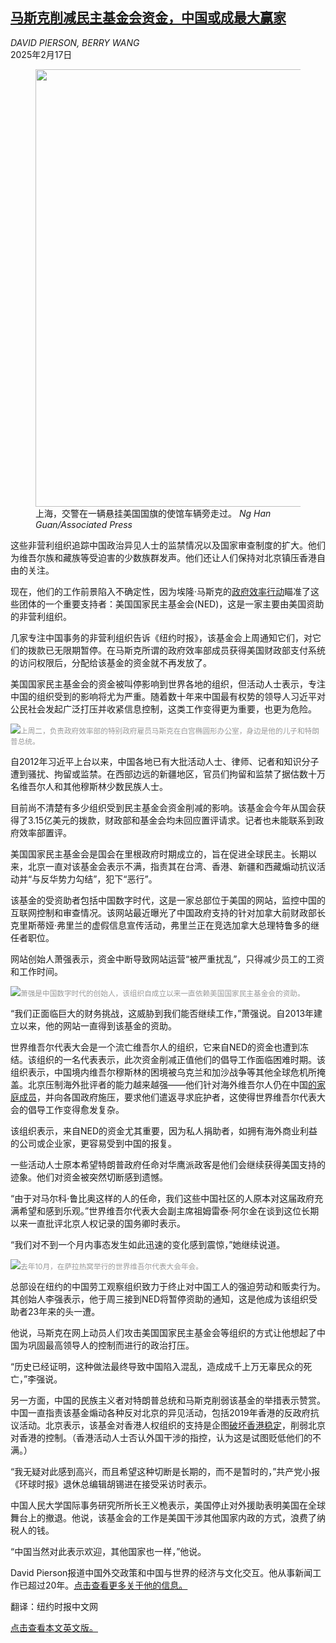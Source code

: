 <!--1739756222000-->
[马斯克削减民主基金会资金，中国或成最大赢家](https://cn.nytimes.com/world/20250217/us-rights-groups-doge-cuts-china/)
------

<address>DAVID PIERSON, BERRY WANG</address><time pudate="2025-02-17 09:08:50" datetime="2025-02-17 09:08:50">2025年2月17日</time><figure><img src="https://images.weserv.nl/?url=static01.nyt.com/images/2025/02/15/multimedia/15china-us-rights-01-wmhp/15china-us-rights-01-wmhp-master1050.jpg" width="1050" height="700"><figcaption>上海，交警在一辆悬挂美国国旗的使馆车辆旁走过。 <cite>Ng Han Guan/Associated Press</cite></figcaption></figure><section><p>这些非营利组织追踪中国政治异见人士的监禁情况以及国家审查制度的扩大。他们为维吾尔族和藏族等受迫害的少数族群发声。他们还让人们保持对北京镇压香港自由的关注。</p><p>现在，他们的工作前景陷入不确定性，因为埃隆·马斯克的<a href="https://www.nytimes.com/2025/02/03/us/politics/musk-federal-government.html">政府效率行动</a>瞄准了这些团体的一个重要支持者：美国国家民主基金会(NED)，这是一家主要由美国资助的非营利组织。</p><p>几家专注中国事务的非营利组织告诉《纽约时报》，该基金会上周通知它们，对它们的拨款已无限期暂停。在马斯克所谓的政府效率部成员获得美国财政部支付系统的访问权限后，分配给该基金的资金就不再发放了。</p><p>美国国家民主基金会的资金被叫停影响到世界各地的组织，但活动人士表示，专注中国的组织受到的影响将尤为严重。随着数十年来中国最有权势的领导人习近平对公民社会发起广泛打压并收紧信息控制，这类工作变得更为重要，也更为危险。</p><p><img src="https://images.weserv.nl/?url=static01.nyt.com/images/2025/02/15/multimedia/15china-us-rights-02-wmhp/15china-us-rights-02-wmhp-master1050.jpg"><small style="color: #999;">上周二，负责政府效率部的特别政府雇员马斯克在白宫椭圆形办公室，身边是他的儿子和特朗普总统。</small></p><p>自2012年习近平上台以来，中国各地已有大批活动人士、律师、记者和知识分子遭到骚扰、拘留或监禁。在西部边远的新疆地区，官员们拘留和监禁了据估数十万名维吾尔人和其他穆斯林少数民族人士。</p><p>目前尚不清楚有多少组织受到民主基金会资金削减的影响。该基金会今年从国会获得了3.15亿美元的拨款，财政部和基金会均未回应置评请求。记者也未能联系到政府效率部置评。</p><p>美国国家民主基金会是国会在里根政府时期成立的，旨在促进全球民主。长期以来，北京一直对该基金会表示不满，指责其在台湾、香港、新疆和西藏煽动抗议活动并“与反华势力勾结”，犯下“恶行”。</p><p>该基金的受资助者包括中国数字时代，这是一家总部位于美国的网站，监控中国的互联网控制和审查情况。该网站最近曝光了中国政府支持的针对加拿大前财政部长克里斯蒂娅·弗里兰的虚假信息宣传活动，弗里兰正在竞选加拿大总理特鲁多的继任者职位。</p><p>网站创始人萧强表示，资金中断导致网站运营“被严重扰乱”，只得减少员工的工资和工作时间。</p><p><img src="https://images.weserv.nl/?url=static01.nyt.com/images/2025/02/15/multimedia/15china-us-rights-03-wmhp/15china-us-rights-03-wmhp-master1050.jpg"><small style="color: #999;">萧强是中国数字时代的创始人，该组织自成立以来一直依赖美国国家民主基金会的资助。</small></p><p>“我们正面临巨大的财务挑战，这威胁到我们能否继续工作，”萧强说。自2013年建立以来，他的网站一直得到该基金的资助。</p><p>世界维吾尔代表大会是一个流亡维吾尔人的组织，它来自NED的资金也遭到冻结。该组织的一名代表表示，此次资金削减正值他们的倡导工作面临困难时期。该组织表示，中国境内维吾尔穆斯林的困境被乌克兰和加沙战争等其他全球危机所掩盖。北京压制海外批评者的能力越来越强——他们针对海外维吾尔人仍在中国<a href="https://www.nytimes.com/2024/11/10/magazine/uyghur-china-escape.html">的家庭成员</a>，并向各国政府施压，要求他们遣返寻求庇护者，这使得世界维吾尔代表大会的倡导工作变得愈发复杂。</p><p>该组织表示，来自NED的资金尤其重要，因为私人捐助者，如拥有海外商业利益的公司或企业家，更容易受到中国的报复。</p><p>一些活动人士原本希望特朗普政府任命对华鹰派政客是他们会继续获得美国支持的迹象。他们对资金被突然切断感到遗憾。</p><p>“由于对马尔科·鲁比奥这样的人的任命，我们这些中国社区的人原本对这届政府充满希望和感到乐观。”世界维吾尔代表大会副主席祖姆雷泰·阿尔金在谈到这位长期以来一直批评北京人权记录的国务卿时表示。</p><p>“我们对不到一个月内事态发生如此迅速的变化感到震惊，”她继续说道。</p><p><img src="https://images.weserv.nl/?url=static01.nyt.com/images/2025/02/15/multimedia/15china-us-rights-lgtw/15china-us-rights-lgtw-master1050.jpg"><small style="color: #999;">去年10月，在萨拉热窝举行的世界维吾尔代表大会年会。</small></p><p>总部设在纽约的中国劳工观察组织致力于终止对中国工人的强迫劳动和贩卖行为。其创始人李强表示，他于周三接到NED将暂停资助的通知，这是他成为该组织受助者23年来的头一遭。</p><p>他说，马斯克在网上动员人们攻击美国国家民主基金会等组织的方式让他想起了中国为巩固最高领导人的控制而进行的政治打压。</p><p>“历史已经证明，这种做法最终导致中国陷入混乱，造成成千上万无辜民众的死亡，”李强说。</p><p>另一方面，中国的民族主义者对特朗普总统和马斯克削弱该基金的举措表示赞赏。中国一直指责该基金煽动各种反对北京的异见活动，包括2019年香港的反政府抗议活动。北京表示，该基金对香港人权组织的支持是企图<a href="https://cn.nytimes.com/china/20190906/china-hong-kong-protests/">破坏香港稳定</a>，削弱北京对香港的控制。（香港活动人士否认外国干涉的指控，认为这是试图贬低他们的不满。）</p><p>“我无疑对此感到高兴，而且希望这种切断是长期的，而不是暂时的，”共产党小报《环球时报》退休总编辑胡锡进在接受采访时表示。</p><p>中国人民大学国际事务研究所所长王义桅表示，美国停止对外援助表明美国在全球舞台上的撤退。他说，该基金会的工作是美国干涉其他国家内政的方式，浪费了纳税人的钱。</p><p>“中国当然对此表示欢迎，其他国家也一样，”他说。</p></section><footer><p>David Pierson报道中国外交政策和中国与世界的经济与文化交互。他从事新闻工作已超过20年。<a rel="nofollow" target="_blank" href="https://www.nytimes.com/by/david-pierson">点击查看更多关于他的信息。</a></p><p>翻译：纽约时报中文网</p><a rel="nofollow" target="_blank" href="https://www.nytimes.com/2025/02/14/world/asia/us-rights-groups-doge-cuts-china.html">点击查看本文英文版。</a></footer>
